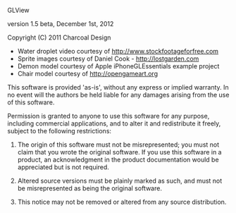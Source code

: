 GLView

version 1.5 beta, December 1st, 2012

Copyright (C) 2011 Charcoal Design

* Water droplet video courtesy of http://www.stockfootageforfree.com
* Sprite images courtesy of Daniel Cook - http://lostgarden.com
* Demon model courtesy of Apple iPhoneGLEssentials example project
* Chair model courtesy of http://opengameart.org

This software is provided 'as-is', without any express or implied
warranty.  In no event will the authors be held liable for any damages
arising from the use of this software.

Permission is granted to anyone to use this software for any purpose,
including commercial applications, and to alter it and redistribute it
freely, subject to the following restrictions:

1. The origin of this software must not be misrepresented; you must not
   claim that you wrote the original software. If you use this software
   in a product, an acknowledgment in the product documentation would be
   appreciated but is not required.

2. Altered source versions must be plainly marked as such, and must not be
   misrepresented as being the original software.

3. This notice may not be removed or altered from any source distribution.